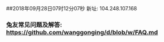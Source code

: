 ##2018年09月28日07时12分07秒 新址: 104.248.107.168
### 兔友常见问题及解答: https://github.com/wanggonging/d/blob/w/FAQ.md
